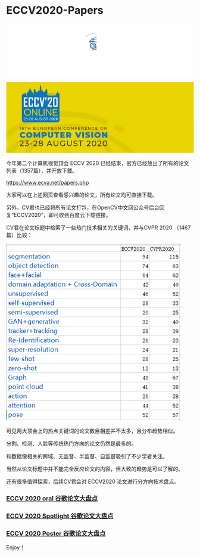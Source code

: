 # ECCV2020-Papers
<div align="center">
  <img src="Google/52CV.gif" width="600"/>
</div>

![demo image](Google/eccv.png)

今年第二个计算机视觉顶会 ECCV 2020 已经结束，官方已经放出了所有的论文列表（1357篇），并开放下载。

https://www.ecva.net/papers.php

大家可以在上述网页查看感兴趣的论文，所有论文均可直接下载。

另外，CV君也已经将所有论文打包，在OpenCV中文网公众号后台回复“ECCV2020”，即可收到百度云下载链接。

CV君在论文标题中检索了一些热门技术相关的关键词，并与CVPR 2020 （1467篇）比较：

![demo image](Google/eccv1.png)

可见两大顶会上的热点关键词的论文数目相差并不太多，且分布趋势相似。

分割、检测、人脸等传统热门方向的论文仍然是最多的。

和数据像相关的跨域、无监督、半监督、自监督吸引了不少学者关注。

当然从论文标题中并不能完全反应论文的内容，但大致的趋势是可以了解的。

还有很多值得探索，后续CV君会对 ECCV2020 论文进行分方向技术盘点。

### [ECCV 2020 oral 谷歌论文大盘点](https://github.com/52CV/ECCV-2020-Papers/blob/master/Google-oral-papers.md)

### [ECCV 2020 Spotlight 谷歌论文大盘点](https://github.com/52CV/ECCV-2020-Papers/blob/master/Google-spotlight-papers.md)

### [ECCV 2020 Poster 谷歌论文大盘点](https://github.com/52CV/ECCV-2020-Papers/blob/master/Google-poster-papers.md)

Enjoy！
